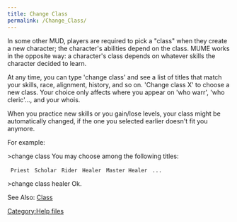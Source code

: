 ```yaml
---
title: Change Class
permalink: /Change_Class/
---
```


In some other MUD, players are required to pick a "class" when they
create a new character; the character's abilities depend on the class.
MUME works in the opposite way: a character's class depends on whatever
skills the character decided to learn.

At any time, you can type 'change class' and see a list of titles that
match your skills, race, alignment, history, and so on. 'Change class X'
to choose a new class. Your choice only affects where you appear on 'who
warr', 'who cleric'..., and your whois.

When you practice new skills or you gain/lose levels, your class might
be automatically changed, if the one you selected earlier doesn't fit
you anymore.

For example:

\>change class You may choose among the following titles:

` Priest`
` Scholar`
` Rider`
` Healer`
` Master Healer`
` ...`

\>change class healer Ok.

See Also: [Class](Class "wikilink")

[Category:Help files](Category:Help_files "wikilink")